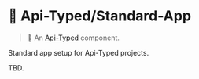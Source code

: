 # 💾 Api-Typed/Standard-App

> 🥣 An [Api-Typed](https://github.com/api-typed/framework) component.

Standard app setup for Api-Typed projects.

TBD.
